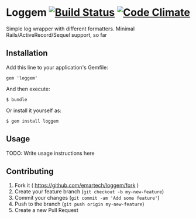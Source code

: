 # Loggem [![Build Status](https://travis-ci.org/emartech/loggem.svg?branch=master)](https://travis-ci.org/emartech/loggem) [![Code Climate](https://codeclimate.com/github/emartech/loggem/badges/gpa.svg)](https://codeclimate.com/github/emartech/loggem)

Simple log wrapper with different formatters. Minimal Rails/ActiveRecord/Sequel support, so far

## Installation

Add this line to your application's Gemfile:

    gem 'loggem'

And then execute:

    $ bundle

Or install it yourself as:

    $ gem install loggem

## Usage

TODO: Write usage instructions here

## Contributing

1. Fork it ( https://github.com/emartech/loggem/fork )
2. Create your feature branch (`git checkout -b my-new-feature`)
3. Commit your changes (`git commit -am 'Add some feature'`)
4. Push to the branch (`git push origin my-new-feature`)
5. Create a new Pull Request
